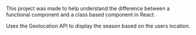 This project was made to help understand the difference between a functional component and a class based component in React.

Uses the Geolocation API to display the season based on the users location.
